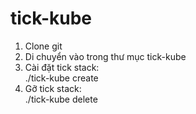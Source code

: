 # tick-kube
1. Clone git
2. Di chuyển vào trong thư mục tick-kube
3. Cài đặt tick stack:  
  ./tick-kube create
4. Gỡ tick stack:    
  ./tick-kube delete
